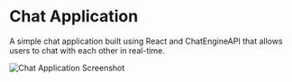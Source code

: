 # Chat Application

A simple chat application built using React and ChatEngineAPI that allows users to chat with each other in real-time.

![Chat Application Screenshot](https://i.ibb.co/vxLMtZX/image.png)
